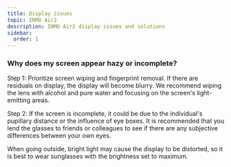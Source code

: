 ```yaml
---
title: Display issues
topic: INMO Air2
description: INMO Air2 display issues and solutions
sidebar:
  order: 1
---
```




### Why does my screen appear hazy or incomplete?

Step 1: Prioritize screen wiping and fingerprint removal. If there are residuals on display, the display will become blurry. We recommend wiping the lens with alcohol and pure water and focusing on the screen's light-emitting areas.



Step 2: If the screen is incomplete, it could be due to the individual's pupillary distance or the influence of eye boxes. It is recommended that you lend the glasses to friends or colleagues to see if there are any subjective differences between your own eyes.



When going outside, bright light may cause the display to be distorted, so it is best to wear sunglasses with the brightness set to maximum.
